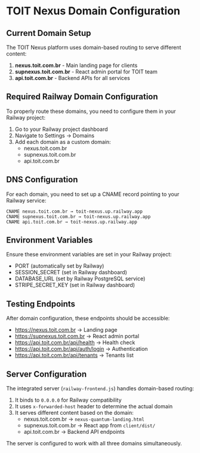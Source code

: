 # TOIT Nexus Domain Configuration

## Current Domain Setup

The TOIT Nexus platform uses domain-based routing to serve different content:

1. **nexus.toit.com.br** - Main landing page for clients
2. **supnexus.toit.com.br** - React admin portal for TOIT team
3. **api.toit.com.br** - Backend APIs for all services

## Required Railway Domain Configuration

To properly route these domains, you need to configure them in your Railway project:

1. Go to your Railway project dashboard
2. Navigate to Settings → Domains
3. Add each domain as a custom domain:
   - nexus.toit.com.br
   - supnexus.toit.com.br
   - api.toit.com.br

## DNS Configuration

For each domain, you need to set up a CNAME record pointing to your Railway service:

```
CNAME nexus.toit.com.br → toit-nexus.up.railway.app
CNAME supnexus.toit.com.br → toit-nexus.up.railway.app
CNAME api.toit.com.br → toit-nexus.up.railway.app
```

## Environment Variables

Ensure these environment variables are set in your Railway project:

- PORT (automatically set by Railway)
- SESSION_SECRET (set in Railway dashboard)
- DATABASE_URL (set by Railway PostgreSQL service)
- STRIPE_SECRET_KEY (set in Railway dashboard)

## Testing Endpoints

After domain configuration, these endpoints should be accessible:

- https://nexus.toit.com.br → Landing page
- https://supnexus.toit.com.br → React admin portal
- https://api.toit.com.br/api/health → Health check
- https://api.toit.com.br/api/auth/login → Authentication
- https://api.toit.com.br/api/tenants → Tenants list

## Server Configuration

The integrated server (`railway-frontend.js`) handles domain-based routing:
1. It binds to `0.0.0.0` for Railway compatibility
2. It uses `x-forwarded-host` header to determine the actual domain
3. It serves different content based on the domain:
   - nexus.toit.com.br → `nexus-quantum-landing.html`
   - supnexus.toit.com.br → React app from `client/dist/`
   - api.toit.com.br → Backend API endpoints

The server is configured to work with all three domains simultaneously.